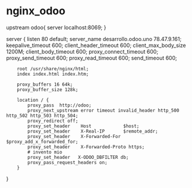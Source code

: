 # nginx_odoo
upstream odoo{
        server localhost:8069;
}

server {
        listen 80 default; 
        server_name desarrollo.odoo.uno 78.47.9.161;
        keepalive_timeout           600;
        client_header_timeout       600;
        client_max_body_size 1200M;
        client_body_timeout         600;
        proxy_connect_timeout       600;
        proxy_send_timeout          600;
        proxy_read_timeout          600;
        send_timeout                600;

        root /usr/share/nginx/html;
        index index.html index.htm;

        proxy_buffers 16 64k;
        proxy_buffer_size 128k;

        location / {
            proxy_pass  http://odoo;
            proxy_next_upstream error timeout invalid_header http_500 http_502 http_503 http_504;
            proxy_redirect off;
            proxy_set_header    Host            $host;
            proxy_set_header    X-Real-IP       $remote_addr;
            proxy_set_header    X-Forwarded-For $proxy_add_x_forwarded_for;
            proxy_set_header    X-Forwarded-Proto https;
            # invento mio
            proxy_set_header   X-ODOO_DBFILTER db;
            proxy_pass_request_headers on;
        }
}
